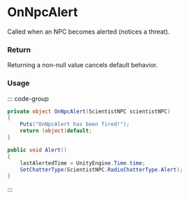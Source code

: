 # OnNpcAlert
<Badge type="info" text="NPC"/>[<Badge type="danger" text="Carbon Compatible"/>](https://github.com/CarbonCommunity/Carbon)[<Badge type="warning" text="Oxide Compatible"/>](https://github.com/OxideMod/Oxide.Rust)
Called when an NPC becomes alerted (notices a threat).

### Return
Returning a non-null value cancels default behavior.

### Usage
::: code-group
```csharp [Example]
private object OnNpcAlert(ScientistNPC scientistNPC)
{
	Puts("OnNpcAlert has been fired!");
	return (object)default;
}
```
```csharp [Source — Assembly-CSharp @ ScientistNPC]
public void Alert()
{
	lastAlertedTime = UnityEngine.Time.time;
	SetChatterType(ScientistNPC.RadioChatterType.Alert);
}

```
:::
